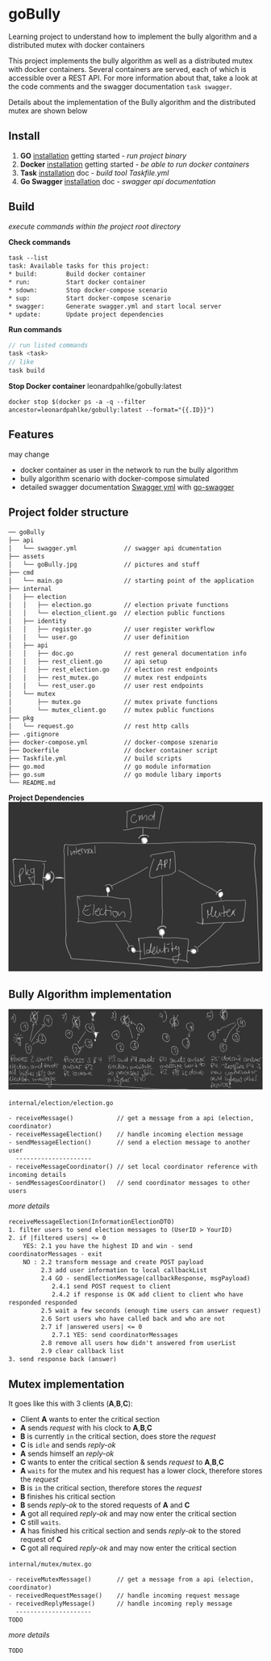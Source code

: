 # goBully

Learning project to understand how to implement the bully algorithm and a distributed mutex with docker containers

This project implements the bully algorithm as well as a distributed mutex with docker containers. 
Several containers are served, each of which is accessible over a REST API. 
For more information about that, take a look at the code comments and the swagger documentation `task swagger`.

Details about the implementation of the Bully algorithm and the distributed mutex are shown below  

## Install

1. **GO** [installation](https://golang.org/doc/install) getting started - *run project binary*  
2. **Docker** [installation](https://docs.docker.com/get-docker/) getting started - *be able to run docker containers* 
3. **Task** [installation](https://taskfile.dev/#/installation) doc - *build tool Taskfile.yml*
4. **Go Swagger** [installation](https://goswagger.io/install.html) doc - *swagger api documentation*

## Build
*execute commands within the project root directory*

**Check commands**
```
task --list
task: Available tasks for this project:
* build:        Build docker container
* run:          Start docker container
* sdown:        Stop docker-compose scenario
* sup:          Start docker-compose scenario
* swagger:      Generate swagger.yml and start local server
* update:       Update project dependencies
```
**Run commands**
```go
// run listed commands 
task <task>
// like
task build
```

**Stop Docker container** leonardpahlke/gobully:latest
```
docker stop $(docker ps -a -q --filter ancestor=leonardpahlke/gobully:latest --format="{{.ID}}")
```

## Features

may change
- docker container as user in the network to run the bully algorithm
- bully algorithm scenario with docker-compose simulated 
- detailed swagger documentation [Swagger yml](api/swagger.yml) with [go-swagger](https://github.com/go-swagger/go-swagger)

## Project folder structure

```
── goBully
├── api
│   └── swagger.yml             // swagger api dcumentation
├── assets
│   └── goBully.jpg             // pictures and stuff
├── cmd
│   └── main.go                 // starting point of the application
├── internal
│   ├── election
│   │   ├── election.go         // election private functions
│   │   └── election_client.go  // election public functions
│   ├── identity
│   │   ├── register.go         // user register workflow
│   │   └── user.go             // user definition
│   ├── api
│   │   ├── doc.go              // rest general documentation info
│   │   ├── rest_client.go      // api setup
│   │   ├── rest_election.go    // election rest endpoints
│   │   ├── rest_mutex.go       // mutex rest endpoints
│   │   └── rest_user.go        // user rest endpoints
│   └── mutex
│       ├── mutex.go            // mutex private functions
│       └── mutex_client.go     // mutex public functions
├── pkg
│   └── request.go              // rest http calls
├── .gitignore
├── docker-compose.yml          // docker-compose szenario
├── Dockerfile                  // docker container script
├── Taskfile.yml                // build scripts
├── go.mod                      // go module information
├── go.sum                      // go module libary imports
└── README.md
```
**Project Dependencies**
![goBullyDependencies](assets/project-dependencies.jpg)

## Bully Algorithm implementation

![goBully](assets/goBully.jpg)

`internal/election/election.go`

	- receiveMessage()            // get a message from a api (election, coordinator)
	- receiveMessageElection()    // handle incoming election message
	- sendMessageElection()       // send a election message to another user
      ---------------------
	- receiveMessageCoordinator() // set local coordinator reference with incoming details
	- sendMessagesCoordinator()   // send coordinator messages to other users
	
*more details*

```
receiveMessageElection(InformationElectionDTO)
1. filter users to send election messages to (UserID > YourID)
2. if |filtered users| <= 0
   	YES: 2.1 you have the highest ID and win - send coordinatorMessages - exit
   	NO : 2.2 transform message and create POST payload
		 2.3 add user information to local callbackList
         2.4 GO - sendElectionMessage(callbackResponse, msgPayload)
            2.4.1 send POST request to client
            2.4.2 if response is OK add client to client who have responded responded
         2.5 wait a few seconds (enough time users can answer request)
         2.6 Sort users who have called back and who are not
         2.7 if |answered users| <= 0
			2.7.1 YES: send coordinatorMessages
		 2.8 remove all users how didn't answered from userList
         2.9 clear callback list
3. send response back (answer)
```

## Mutex implementation

It goes like this with 3 clients (**A**,**B**,**C**):
- Client **A** wants to enter the critical section
- **A** sends _request_ with his clock to **A**,**B**,**C**
- **B** is currently `in` the critical section, does store the _request_
- **C** is `idle` and sends _reply-ok_
- **A** sends himself an _reply-ok_
- **C** wants to enter the critical section & sends _request_ to **A**,**B**,**C**
- **A** `waits` for the mutex and his request has a lower clock, therefore stores the _request_
- **B** is `in` the critical section, therefore stores the _request_
- **B** finishes his critical section
- **B** sends _reply-ok_ to the stored requests of **A** and **C**
- **A** got all required _reply-ok_ and may now enter the critical section
- **C** still `waits`.
- **A** has finished his critical section and sends _reply-ok_ to the stored request of **C**
- **C** got all required _reply-ok_ and may now enter the critical section

`internal/mutex/mutex.go`

	- receiveMutexMessage()       // get a message from a api (election, coordinator)
	- receivedRequestMessage()    // handle incoming request message
	- receivedReplyMessage()      // handle incoming reply message
      ---------------------
	TODO

*more details*

```
TODO
```
